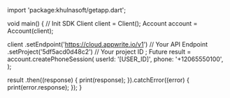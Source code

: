 import 'package:khulnasoft/getapp.dart';

void main() { // Init SDK
  Client client = Client();
  Account account = Account(client);

  client
    .setEndpoint('https://cloud.appwrite.io/v1') // Your API Endpoint
    .setProject('5df5acd0d48c2') // Your project ID
  ;
  Future result = account.createPhoneSession(
    userId: '[USER_ID]',
    phone: '+12065550100',
  );

  result
    .then((response) {
      print(response);
    }).catchError((error) {
      print(error.response);
  });
}
